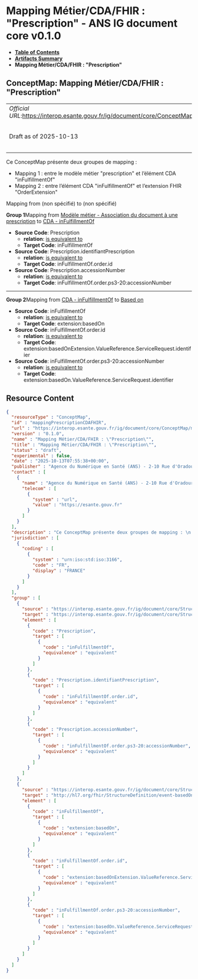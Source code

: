 # Mapping Métier/CDA/FHIR : "Prescription" - ANS IG document core v0.1.0

* [**Table of Contents**](toc.md)
* [**Artifacts Summary**](artifacts.md)
* **Mapping Métier/CDA/FHIR : "Prescription"**

## ConceptMap: Mapping Métier/CDA/FHIR : "Prescription" 

| | |
| :--- | :--- |
| *Official URL*:https://interop.esante.gouv.fr/ig/document/core/ConceptMap/mappingPrescriptionCDAFHIR | *Version*:0.1.0 |
| Draft as of 2025-10-13 | *Computable Name*:Mapping Métier/CDA/FHIR : "Prescription" |

 
Ce ConceptMap présente deux groupes de mapping : 
* Mapping 1 : entre le modèle métier "prescription" et l’élément CDA "inFulfillmentOf"
* Mapping 2 : entre l’élément CDA "inFulfillmentOf" et l’extension FHIR "OrderExtension"
 

Mapping from (non spécifié) to (non spécifié)

**Group 1**Mapping from [Modèle métier - Association du document à une prescription](StructureDefinition-Prescription.md) to [CDA - inFulfillmentOf](StructureDefinition-fr-core-inFulfillment-of.md)

* **Source Code**: Prescription
  * **relation**: [is equivalent to](http://hl7.org/fhir/R5/codesystem-concept-map-relationship.html#equivalent)
  * **Target Code**: inFulfillmentOf
* **Source Code**: Prescription.identifiantPrescription
  * **relation**: [is equivalent to](http://hl7.org/fhir/R5/codesystem-concept-map-relationship.html#equivalent)
  * **Target Code**: inFulfillmentOf.order.id
* **Source Code**: Prescription.accessionNumber
  * **relation**: [is equivalent to](http://hl7.org/fhir/R5/codesystem-concept-map-relationship.html#equivalent)
  * **Target Code**: inFulfillmentOf.order.ps3-20:accessionNumber

-------

**Group 2**Mapping from [CDA - inFulfillmentOf](StructureDefinition-fr-core-inFulfillment-of.md) to [Based on](http://hl7.org/fhir/extensions/5.2.0/StructureDefinition-event-basedOn.html)

* **Source Code**: inFulfillmentOf
  * **relation**: [is equivalent to](http://hl7.org/fhir/R5/codesystem-concept-map-relationship.html#equivalent)
  * **Target Code**: extension:basedOn
* **Source Code**: inFulfillmentOf.order.id
  * **relation**: [is equivalent to](http://hl7.org/fhir/R5/codesystem-concept-map-relationship.html#equivalent)
  * **Target Code**: extension:basedOnExtension.ValueReference.ServiceRequest.identifier
* **Source Code**: inFulfillmentOf.order.ps3-20:accessionNumber
  * **relation**: [is equivalent to](http://hl7.org/fhir/R5/codesystem-concept-map-relationship.html#equivalent)
  * **Target Code**: extension:basedOn.ValueReference.ServiceRequest.identifier



## Resource Content

```json
{
  "resourceType" : "ConceptMap",
  "id" : "mappingPrescriptionCDAFHIR",
  "url" : "https://interop.esante.gouv.fr/ig/document/core/ConceptMap/mappingPrescriptionCDAFHIR",
  "version" : "0.1.0",
  "name" : "Mapping Métier/CDA/FHIR : \"Prescription\"",
  "title" : "Mapping Métier/CDA/FHIR : \"Prescription\"",
  "status" : "draft",
  "experimental" : false,
  "date" : "2025-10-13T07:55:38+00:00",
  "publisher" : "Agence du Numérique en Santé (ANS) - 2-10 Rue d'Oradour-sur-Glane, 75015 Paris",
  "contact" : [
    {
      "name" : "Agence du Numérique en Santé (ANS) - 2-10 Rue d'Oradour-sur-Glane, 75015 Paris",
      "telecom" : [
        {
          "system" : "url",
          "value" : "https://esante.gouv.fr"
        }
      ]
    }
  ],
  "description" : "Ce ConceptMap présente deux groupes de mapping : \n - Mapping 1 : entre le modèle métier \\\"prescription\\\" et l'élément CDA \\\"inFulfillmentOf\\\"\n - Mapping 2 : entre l'élément CDA \\\"inFulfillmentOf\\\" et l'extension FHIR \\\"OrderExtension\\\" ",
  "jurisdiction" : [
    {
      "coding" : [
        {
          "system" : "urn:iso:std:iso:3166",
          "code" : "FR",
          "display" : "FRANCE"
        }
      ]
    }
  ],
  "group" : [
    {
      "source" : "https://interop.esante.gouv.fr/ig/document/core/StructureDefinition/Prescription",
      "target" : "https://interop.esante.gouv.fr/ig/document/core/StructureDefinition/fr-core-inFulfillment-of",
      "element" : [
        {
          "code" : "Prescription",
          "target" : [
            {
              "code" : "inFulfillmentOf",
              "equivalence" : "equivalent"
            }
          ]
        },
        {
          "code" : "Prescription.identifiantPrescription",
          "target" : [
            {
              "code" : "inFulfillmentOf.order.id",
              "equivalence" : "equivalent"
            }
          ]
        },
        {
          "code" : "Prescription.accessionNumber",
          "target" : [
            {
              "code" : "inFulfillmentOf.order.ps3-20:accessionNumber",
              "equivalence" : "equivalent"
            }
          ]
        }
      ]
    },
    {
      "source" : "https://interop.esante.gouv.fr/ig/document/core/StructureDefinition/fr-core-inFulfillment-of",
      "target" : "http://hl7.org/fhir/StructureDefinition/event-basedOn",
      "element" : [
        {
          "code" : "inFulfillmentOf",
          "target" : [
            {
              "code" : "extension:basedOn",
              "equivalence" : "equivalent"
            }
          ]
        },
        {
          "code" : "inFulfillmentOf.order.id",
          "target" : [
            {
              "code" : "extension:basedOnExtension.ValueReference.ServiceRequest.identifier",
              "equivalence" : "equivalent"
            }
          ]
        },
        {
          "code" : "inFulfillmentOf.order.ps3-20:accessionNumber",
          "target" : [
            {
              "code" : "extension:basedOn.ValueReference.ServiceRequest.identifier",
              "equivalence" : "equivalent"
            }
          ]
        }
      ]
    }
  ]
}

```
